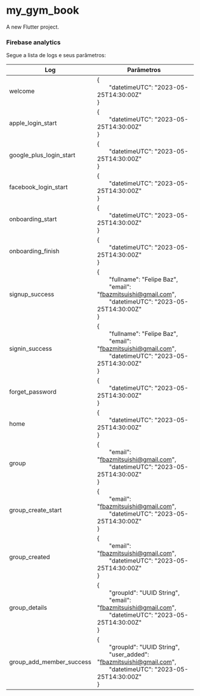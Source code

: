 
# my_gym_book

A new Flutter project.

### Firebase analytics

Segue a lista de logs e seus parâmetros:

| Log                      | Parâmetros                                                                                                                                                   |
|--------------------------|--------------------------------------------------------------------------------------------------------------------------------------------------------------|
| welcome                  | {<br>&emsp;&emsp;"datetimeUTC": "2023-05-25T14:30:00Z"<br>}                                                                                                  |
| apple_login_start        | {<br>&emsp;&emsp;"datetimeUTC": "2023-05-25T14:30:00Z"<br>}                                                                                                  |
| google_plus_login_start  | {<br>&emsp;&emsp;"datetimeUTC": "2023-05-25T14:30:00Z"<br>}                                                                                                  |
| facebook_login_start     | {<br>&emsp;&emsp;"datetimeUTC": "2023-05-25T14:30:00Z"<br>}                                                                                                  |
| onboarding_start         | {<br>&emsp;&emsp;"datetimeUTC": "2023-05-25T14:30:00Z"<br>}                                                                                                  |
| onboarding_finish        | {<br>&emsp;&emsp;"datetimeUTC": "2023-05-25T14:30:00Z"<br>}                                                                                                  |
| signup_success           | {<br>&emsp;&emsp;"fullname": "Felipe Baz",<br>&emsp;&emsp;"email": "fbazmitsuishi@gmail.com",<br>&emsp;&emsp;"datetimeUTC": "2023-05-25T14:30:00Z"<br>}      |
| signin_success           | {<br>&emsp;&emsp;"fullname": "Felipe Baz",<br>&emsp;&emsp;"email": "fbazmitsuishi@gmail.com",<br>&emsp;&emsp;"datetimeUTC": "2023-05-25T14:30:00Z"<br>}      |
| forget_password          | {<br>&emsp;&emsp;"datetimeUTC": "2023-05-25T14:30:00Z"<br>}                                                                                                  |
| home                     | {<br>&emsp;&emsp;"datetimeUTC": "2023-05-25T14:30:00Z"<br>}                                                                                                  |
| group                    | {<br>&emsp;&emsp;"email": "fbazmitsuishi@gmail.com",<br>&emsp;&emsp;"datetimeUTC": "2023-05-25T14:30:00Z"<br>}                                               |
| group_create_start       | {<br>&emsp;&emsp;"email": "fbazmitsuishi@gmail.com",<br>&emsp;&emsp;"datetimeUTC": "2023-05-25T14:30:00Z"<br>}                                               |
| group_created            | {<br>&emsp;&emsp;"email": "fbazmitsuishi@gmail.com",<br>&emsp;&emsp;"datetimeUTC": "2023-05-25T14:30:00Z"<br>}                                               |
| group_details            | {<br>&emsp;&emsp;"groupId": "UUID String",<br>&emsp;&emsp;"email": "fbazmitsuishi@gmail.com",<br>&emsp;&emsp;"datetimeUTC": "2023-05-25T14:30:00Z"<br>}      |
| group_add_member_success | {<br>&emsp;&emsp;"groupId": "UUID String",<br>&emsp;&emsp;"user_added": "fbazmitsuishi@gmail.com",<br>&emsp;&emsp;"datetimeUTC": "2023-05-25T14:30:00Z"<br>} |
